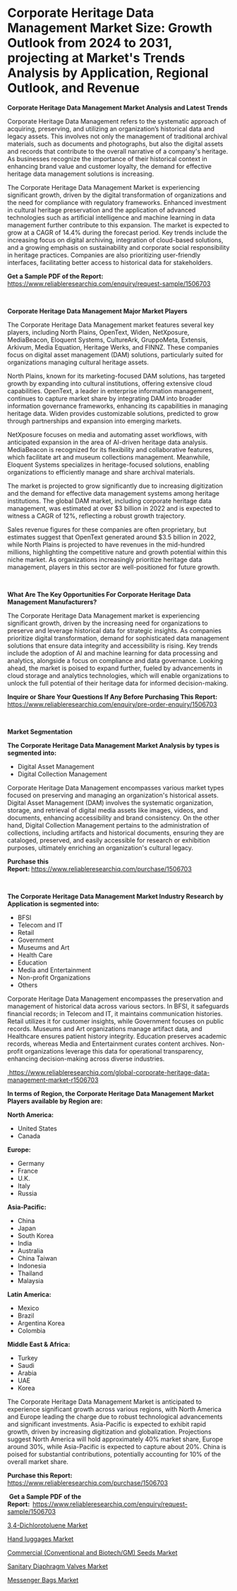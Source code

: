 <p><h1>Corporate Heritage Data Management Market Size: Growth Outlook from 2024 to 2031, projecting at Market's Trends Analysis by Application, Regional Outlook, and Revenue</h1></p><p><strong>Corporate Heritage Data Management Market Analysis and Latest Trends</strong></p>
<p><p>Corporate Heritage Data Management refers to the systematic approach of acquiring, preserving, and utilizing an organization’s historical data and legacy assets. This involves not only the management of traditional archival materials, such as documents and photographs, but also the digital assets and records that contribute to the overall narrative of a company's heritage. As businesses recognize the importance of their historical context in enhancing brand value and customer loyalty, the demand for effective heritage data management solutions is increasing.</p><p>The Corporate Heritage Data Management Market is experiencing significant growth, driven by the digital transformation of organizations and the need for compliance with regulatory frameworks. Enhanced investment in cultural heritage preservation and the application of advanced technologies such as artificial intelligence and machine learning in data management further contribute to this expansion. The market is expected to grow at a CAGR of 14.4% during the forecast period. Key trends include the increasing focus on digital archiving, integration of cloud-based solutions, and a growing emphasis on sustainability and corporate social responsibility in heritage practices. Companies are also prioritizing user-friendly interfaces, facilitating better access to historical data for stakeholders.</p></p>
<p><strong>Get a Sample PDF of the Report:&nbsp;</strong> <a href="https://www.reliableresearchiq.com/enquiry/request-sample/1506703">https://www.reliableresearchiq.com/enquiry/request-sample/1506703</a></p>
<p>&nbsp;</p>
<p><strong>Corporate Heritage Data Management Major Market Players</strong></p>
<p><p>The Corporate Heritage Data Management market features several key players, including North Plains, OpenText, Widen, NetXposure, MediaBeacon, Eloquent Systems, CultureArk, GruppoMeta, Extensis, Arkivum, Media Equation, Heritage Werks, and FINNZ. These companies focus on digital asset management (DAM) solutions, particularly suited for organizations managing cultural heritage assets.</p><p>North Plains, known for its marketing-focused DAM solutions, has targeted growth by expanding into cultural institutions, offering extensive cloud capabilities. OpenText, a leader in enterprise information management, continues to capture market share by integrating DAM into broader information governance frameworks, enhancing its capabilities in managing heritage data. Widen provides customizable solutions, predicted to grow through partnerships and expansion into emerging markets.</p><p>NetXposure focuses on media and automating asset workflows, with anticipated expansion in the area of AI-driven heritage data analysis. MediaBeacon is recognized for its flexibility and collaborative features, which facilitate art and museum collections management. Meanwhile, Eloquent Systems specializes in heritage-focused solutions, enabling organizations to efficiently manage and share archival materials.</p><p>The market is projected to grow significantly due to increasing digitization and the demand for effective data management systems among heritage institutions. The global DAM market, including corporate heritage data management, was estimated at over $3 billion in 2022 and is expected to witness a CAGR of 12%, reflecting a robust growth trajectory.</p><p>Sales revenue figures for these companies are often proprietary, but estimates suggest that OpenText generated around $3.5 billion in 2022, while North Plains is projected to have revenues in the mid-hundred millions, highlighting the competitive nature and growth potential within this niche market. As organizations increasingly prioritize heritage data management, players in this sector are well-positioned for future growth.</p></p>
<p>&nbsp;</p>
<p><strong>What Are The Key Opportunities For Corporate Heritage Data Management Manufacturers?</strong></p>
<p><p>The Corporate Heritage Data Management market is experiencing significant growth, driven by the increasing need for organizations to preserve and leverage historical data for strategic insights. As companies prioritize digital transformation, demand for sophisticated data management solutions that ensure data integrity and accessibility is rising. Key trends include the adoption of AI and machine learning for data processing and analytics, alongside a focus on compliance and data governance. Looking ahead, the market is poised to expand further, fueled by advancements in cloud storage and analytics technologies, which will enable organizations to unlock the full potential of their heritage data for informed decision-making.</p></p>
<p><strong>Inquire or Share Your Questions If Any Before Purchasing This Report:</strong> <a href="https://www.reliableresearchiq.com/enquiry/pre-order-enquiry/1506703">https://www.reliableresearchiq.com/enquiry/pre-order-enquiry/1506703</a></p>
<p>&nbsp;</p>
<p><strong>Market Segmentation</strong></p>
<p><strong>The Corporate Heritage Data Management Market Analysis by types is segmented into:</strong></p>
<p><ul><li>Digital Asset Management</li><li>Digital Collection Management</li></ul></p>
<p><p>Corporate Heritage Data Management encompasses various market types focused on preserving and managing an organization's historical assets. Digital Asset Management (DAM) involves the systematic organization, storage, and retrieval of digital media assets like images, videos, and documents, enhancing accessibility and brand consistency. On the other hand, Digital Collection Management pertains to the administration of collections, including artifacts and historical documents, ensuring they are cataloged, preserved, and easily accessible for research or exhibition purposes, ultimately enriching an organization's cultural legacy.</p></p>
<p><strong>Purchase this Report:&nbsp;</strong><a href="https://www.reliableresearchiq.com/purchase/1506703">https://www.reliableresearchiq.com/purchase/1506703</a></p>
<p>&nbsp;</p>
<p><strong>The Corporate Heritage Data Management Market Industry Research by Application is segmented into:</strong></p>
<p><ul><li>BFSI</li><li>Telecom and IT</li><li>Retail</li><li>Government</li><li>Museums and Art</li><li>Health Care</li><li>Education</li><li>Media and Entertainment</li><li>Non-profit Organizations</li><li>Others</li></ul></p>
<p><p>Corporate Heritage Data Management encompasses the preservation and management of historical data across various sectors. In BFSI, it safeguards financial records; in Telecom and IT, it maintains communication histories. Retail utilizes it for customer insights, while Government focuses on public records. Museums and Art organizations manage artifact data, and Healthcare ensures patient history integrity. Education preserves academic records, whereas Media and Entertainment curates content archives. Non-profit organizations leverage this data for operational transparency, enhancing decision-making across diverse industries.</p></p>
<p><a href="https://www.reliableresearchiq.com/global-corporate-heritage-data-management-market-r1506703">&nbsp;https://www.reliableresearchiq.com/global-corporate-heritage-data-management-market-r1506703</a></p>
<p><strong>In terms of Region, the Corporate Heritage Data Management Market Players available by Region are:</strong></p>
<p>
    <p> <strong> North America: </strong>
        <ul>
            <li>United States</li>
            <li>Canada</li>
        </ul>
        </p> 
    <p> <strong> Europe: </strong>
        <ul>
            <li>Germany</li>
            <li>France</li>
            <li>U.K.</li>
            <li>Italy</li>
            <li>Russia</li>
        </ul>
        </p> 
    <p> <strong> Asia-Pacific: </strong>
        <ul>
            <li>China</li>
            <li>Japan</li>
            <li>South Korea</li>
            <li>India</li>
            <li>Australia</li>
            <li>China Taiwan</li>
            <li>Indonesia</li>
            <li>Thailand</li>
            <li>Malaysia</li>
        </ul>
        </p> 
    <p> <strong> Latin America: </strong>
        <ul>
            <li>Mexico</li>
            <li>Brazil</li>
            <li>Argentina Korea</li>
            <li>Colombia</li>
        </ul>
        </p> 
    <p> <strong> Middle East & Africa: </strong>
        <ul>
            <li>Turkey</li>
            <li>Saudi</li>
            <li>Arabia</li>
            <li>UAE</li>
            <li>Korea</li>
        </ul>
    </p>
    </p>
<p><p>The Corporate Heritage Data Management Market is anticipated to experience significant growth across various regions, with North America and Europe leading the charge due to robust technological advancements and significant investments. Asia-Pacific is expected to exhibit rapid growth, driven by increasing digitization and globalization. Projections suggest North America will hold approximately 40% market share, Europe around 30%, while Asia-Pacific is expected to capture about 20%. China is poised for substantial contributions, potentially accounting for 10% of the overall market share.</p></p>
<p><strong>Purchase this Report: </strong><a href="https://www.reliableresearchiq.com/purchase/1506703">https://www.reliableresearchiq.com/purchase/1506703</a></p>
<p>&nbsp;<strong>Get a Sample PDF of the Report:&nbsp;&nbsp;</strong><a href="https://www.reliableresearchiq.com/enquiry/request-sample/1506703">https://www.reliableresearchiq.com/enquiry/request-sample/1506703</a></p>
<p><strong></strong></p>
<p><p><a href="https://medium.com/@nargishussain86/market-insights-global-3-4-dichlorotoluene-market-forecast-and-innovation-trends-2024-2031-8f90f94dca73">3,4-Dichlorotoluene Market</a></p><p><a href="https://issuu.com/reportprime-2/docs/hand-luggages-market-size-2030.pptx_7050f286258c67">Hand luggages Market</a></p><p><a href="https://github.com/michaelhall412/Market-Research-Report-List-1/blob/main/commercial-conventional-and-biotechgm-seeds-market.md">Commercial (Conventional and Biotech/GM) Seeds Market</a></p><p><a href="https://www.linkedin.com/pulse/how-sanitary-diaphragm-valves-market-evolve-growth-analysis-wrr6f?trackingId=3zrOEoPVSp%2BPb2gn9z%2Br9g%3D%3D">Sanitary Diaphragm Valves Market</a></p><p><a href="https://issuu.com/reportprime-2/docs/messenger-bags-market-size-2030.ppt_0a9f040e3b7c98">Messenger Bags Market</a></p></p>